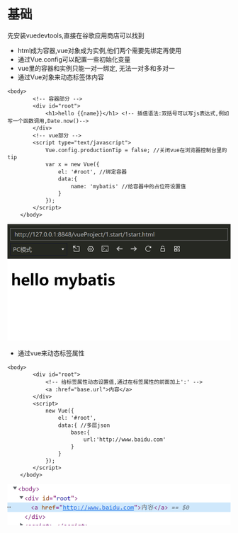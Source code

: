 # 基础

先安装vuedevtools,直接在谷歌应用商店可以找到

- html成为容器,vue对象成为实例,他们两个需要先绑定再使用
- 通过Vue.config可以配置一些初始化变量
- vue里的容器和实例只能一对一绑定, 无法一对多和多对一
- 通过Vue对象来动态标签体内容

```vue	
<body>
		<!-- 容器部分 -->
		<div id="root">
			<h1>hello {{name}}</h1> <!-- 插值语法:双括号可以写js表达式,例如写一个函数调用,Date.now()-->
		</div>
		<!-- vue部分 -->
		<script type="text/javascript">
			Vue.config.productionTip = false; //关闭vue在浏览器控制台里的tip
			var x = new Vue({
				el: '#root', //绑定容器
				data:{
					name: 'mybatis' //给容器中的占位符设置值
				}
			});
		</script>
	</body>
```

![image-20220615163025927](https://raw.githubusercontent.com/NoString/image/main/note/202206151630010.png)

- 通过vue来动态标签属性

```vue	
<body>
		<div id="root">
			<!-- 给标签属性动态设置值,通过在标签属性的前面加上':' -->
			<a :href="base.url">内容</a> 
		</div>
		<script>
			new Vue({
				el: '#root',
				data:{ //多层json
					base:{
						url:'http://www.baidu.com'
					}
				}
			});
		</script>
	</body>
```

![image-20220615204223636](https://raw.githubusercontent.com/NoString/image/main/note/202206152042734.png)